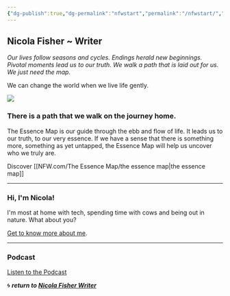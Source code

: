 ```yaml
---
{"dg-publish":true,"dg-permalink":"nfwstart","permalink":"/nfwstart/","dgHomeLink":true,"dgPassFrontmatter":false}
---
```



## Nicola Fisher ~ Writer

*Our lives follow seasons and cycles. Endings herald new beginnings. Pivotal moments lead us to our truth. We walk a path that is laid out for us. We just need the map.*

We can change the world when we live life gently.

![](https://source.unsplash.com/R-Mj0aB4DMU/1900x1200)

### There is a path that we walk on the journey home.

The Essence Map is our guide through the ebb and flow of life. It leads us to our truth, to our very essence. If we have a sense that there is something more, something as yet untapped, the Essence Map will help us uncover who we truly are.

Discover [[NFW.com/The Essence Map/the essence map|the essence map]]

---

### Hi, I'm Nicola!

I'm most at home with tech, spending time with cows and being out in nature. What about you?

[Get to know more about me](https://booksbeansboots.co.uk/nfwabout/).

---

### Podcast

[Listen to the Podcast](https://anchor.fm/liveagentlelife)

🌀 ***return to [Nicola Fisher Writer](https://booksbeansboots.co.uk/nfwstart/)***